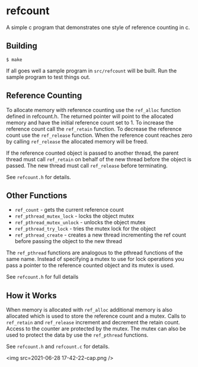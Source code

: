 # refcount

A simple c program that demonstrates one style of reference counting in c.

## Building

    $ make

If all goes well a sample program in `src/refcount` will be built. Run the
sample program to test things out.

## Reference Counting

To allocate memory with reference counting use the `ref_alloc` function defined
in refcount.h. The returned pointer will point to the allocated memory and
have the initial reference count set to 1. To increase the reference count
call the `ref_retain` function. To decrease the reference count use the
`ref_release` function. When the reference count reaches zero by calling
`ref_release` the allocated memory will be freed.

If the reference counted object is passed to another thread, the parent
thread must call `ref_retain` on behalf of the new thread before the object is
passed. The new thread must call `ref_release` before terminating.

See `refcount.h` for details.

## Other Functions

* `ref_count` - gets the current reference count
* `ref_pthread_mutex_lock` - locks the object mutex
* `ref_pthread_mutex_unlock` - unlocks the object mutex
* `ref_pthread_try_lock` - tries the mutex lock for the object
* `ref_pthread_create` - creates a new thread incrementing the ref count before
    passing the object to the new thread

The `ref_pthread` functions are analogous to the pthread functions of the same
name. Instead of specifying a mutex to use for lock operations you pass a
pointer to the reference counted object and its mutex is used.

See `refcount.h` for full details

## How it Works

When memory is allocated with `ref_alloc` additional memory is also
allocated which is used to store the reference count and a mutex. Calls to
`ref_retain` and `ref_release` increment and decrement the retain count.
Access to the counter are protected by the mutex. The mutex can also be used
to protect the data by use the `ref_pthread` functions.

See `refcount.h` and `refcount.c` for details.

<img src=2021-06-28 17-42-22-cap.png  />






